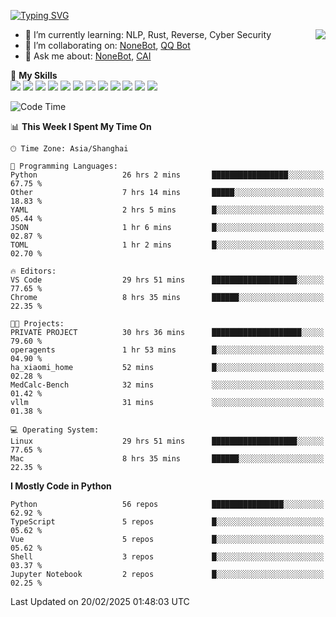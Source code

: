 [![Typing SVG](https://readme-typing-svg.herokuapp.com?size=25&duration=2500&color=8C43EA&vCenter=true&width=200&height=40&lines=Hi+there+%F0%9F%91%8B%F0%9F%8F%BB;I'm+yanyongyu)](https://git.io/typing-svg)

<a href="#">
  <img align="right" src="https://github-readme-stats.vercel.app/api?username=yanyongyu&count_private=true&show_icons=true&bg_color=15,f2f7fd,E0EAFC" />
</a>

- 🌱 I’m currently learning: NLP, Rust, Reverse, Cyber Security
- 👯 I’m collaborating on: [NoneBot](https://github.com/nonebot), [QQ Bot](https://github.com/Mrs4s/go-cqhttp)
- 💬 Ask me about: [NoneBot](https://github.com/nonebot), [CAI](https://github.com/cscs181/CAI)

🌟 **My Skills**  
![](https://img.shields.io/badge/-Python-3e74a2?style=flat-square&logo=Python&logoColor=fff)
![](https://img.shields.io/badge/-TypeScript-3178C6?style=flat-square&logo=TypeScript&logoColor=fff)
![](https://img.shields.io/badge/-Vue-4fc08d?style=flat-square&logo=Vue.js&logoColor=fff)
![](https://img.shields.io/badge/-React-2d98ce?style=flat-square&logo=React&logoColor=fff)
![](https://img.shields.io/badge/-FastAPI-009688?style=flat-square&logo=FastAPI&logoColor=fff)
![](https://img.shields.io/badge/-Linux-000000?style=flat-square&logo=Linux&logoColor=fff)
![](https://img.shields.io/badge/-Docker-2496ED?style=flat-square&logo=Docker&logoColor=fff)
![](https://img.shields.io/badge/-Kubernetes-326CE5?style=flat-square&logo=Kubernetes&logoColor=fff)
![](https://img.shields.io/badge/-GitHub%20Actions-2088FF?style=flat-square&logo=GitHubActions&logoColor=fff)
![](https://img.shields.io/badge/-PostgreSQL-4169E1?style=flat-square&logo=PostgreSQL&logoColor=fff)
![](https://img.shields.io/badge/-Redis-DC382D?style=flat-square&logo=Redis&logoColor=fff)
![](https://img.shields.io/badge/-MongoDB-47A248?style=flat-square&logo=MongoDB&logoColor=fff)

<!--START_SECTION:waka-->
![Code Time](http://img.shields.io/badge/Code%20Time-7%2C246%20hrs%206%20mins-blue)

📊 **This Week I Spent My Time On** 

```text
🕑︎ Time Zone: Asia/Shanghai

💬 Programming Languages: 
Python                   26 hrs 2 mins       █████████████████░░░░░░░░   67.75 % 
Other                    7 hrs 14 mins       █████░░░░░░░░░░░░░░░░░░░░   18.83 % 
YAML                     2 hrs 5 mins        █░░░░░░░░░░░░░░░░░░░░░░░░   05.44 % 
JSON                     1 hr 6 mins         █░░░░░░░░░░░░░░░░░░░░░░░░   02.87 % 
TOML                     1 hr 2 mins         █░░░░░░░░░░░░░░░░░░░░░░░░   02.70 % 

🔥 Editors: 
VS Code                  29 hrs 51 mins      ███████████████████░░░░░░   77.65 % 
Chrome                   8 hrs 35 mins       ██████░░░░░░░░░░░░░░░░░░░   22.35 % 

🐱‍💻 Projects: 
PRIVATE PROJECT          30 hrs 36 mins      ████████████████████░░░░░   79.60 % 
operagents               1 hr 53 mins        █░░░░░░░░░░░░░░░░░░░░░░░░   04.90 % 
ha_xiaomi_home           52 mins             █░░░░░░░░░░░░░░░░░░░░░░░░   02.28 % 
MedCalc-Bench            32 mins             ░░░░░░░░░░░░░░░░░░░░░░░░░   01.42 % 
vllm                     31 mins             ░░░░░░░░░░░░░░░░░░░░░░░░░   01.38 % 

💻 Operating System: 
Linux                    29 hrs 51 mins      ███████████████████░░░░░░   77.65 % 
Mac                      8 hrs 35 mins       ██████░░░░░░░░░░░░░░░░░░░   22.35 % 
```

**I Mostly Code in Python** 

```text
Python                   56 repos            ████████████████░░░░░░░░░   62.92 % 
TypeScript               5 repos             █░░░░░░░░░░░░░░░░░░░░░░░░   05.62 % 
Vue                      5 repos             █░░░░░░░░░░░░░░░░░░░░░░░░   05.62 % 
Shell                    3 repos             █░░░░░░░░░░░░░░░░░░░░░░░░   03.37 % 
Jupyter Notebook         2 repos             █░░░░░░░░░░░░░░░░░░░░░░░░   02.25 % 
```




 Last Updated on 20/02/2025 01:48:03 UTC
<!--END_SECTION:waka-->
